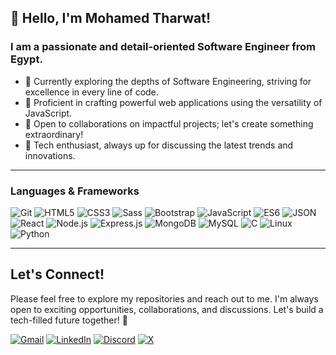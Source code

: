 ## 👋 Hello, I'm Mohamed Tharwat!

### I am a passionate and detail-oriented Software Engineer from Egypt.
- 🌱 Currently exploring the depths of Software Engineering, striving for excellence in every line of code.
- 🚀 Proficient in crafting powerful web applications using the versatility of JavaScript.
- 🤝 Open to collaborations on impactful projects; let's create something extraordinary!
- 💬 Tech enthusiast, always up for discussing the latest trends and innovations.

---

### Languages & Frameworks

![Git](https://img.shields.io/badge/Git-F05032?style=for-the-badge&logo=git&logoColor=white)
![HTML5](https://img.shields.io/badge/HTML5-E34F26?style=for-the-badge&logo=html5&logoColor=white)
![CSS3](https://img.shields.io/badge/CSS3-1572B6?style=for-the-badge&logo=css3&logoColor=white)
![Sass](https://img.shields.io/badge/Sass-CC6699?style=for-the-badge&logo=sass&logoColor=white)
![Bootstrap](https://img.shields.io/badge/Bootstrap-563D7C?style=for-the-badge&logo=bootstrap&logoColor=white)
![JavaScript](https://img.shields.io/badge/JavaScript-F7DF1E?style=for-the-badge&logo=javascript&logoColor=white)
![ES6](https://img.shields.io/badge/ES6-F7DF1E?style=for-the-badge&logo=javascript&logoColor=white)
![JSON](https://img.shields.io/badge/JSON-000000?style=for-the-badge&logo=json&logoColor=white)
![React](https://img.shields.io/badge/React-61DAFB?style=for-the-badge&logo=react&logoColor=white)
![Node.js](https://img.shields.io/badge/Node.js-339933?style=for-the-badge&logo=node.js&logoColor=white)
![Express.js](https://img.shields.io/badge/Express.js-000000?style=for-the-badge&logo=express&logoColor=white)
![MongoDB](https://img.shields.io/badge/MongoDB-47A248?style=for-the-badge&logo=mongodb&logoColor=white)
![MySQL](https://img.shields.io/badge/MySQL-4479A1?style=for-the-badge&logo=mysql&logoColor=white)
![C](https://img.shields.io/badge/C-A8B9CC?style=for-the-badge&logo=c&logoColor=white)
![Linux](https://img.shields.io/badge/Linux-FCC624?style=for-the-badge&logo=linux&logoColor=white)
![Python](https://img.shields.io/badge/Python-3776AB?style=for-the-badge&logo=python&logoColor=white)

---

## Let's Connect!

Please feel free to explore my repositories and reach out to me. I'm always open to exciting opportunities, collaborations, and discussions. Let's build a tech-filled future together! 🚀

[![Gmail](https://img.shields.io/badge/-Gmail-red?style=flat-square&logo=gmail&logoColor=white)](mailto:mohamed.sarwat.000@gmail.com/)
[![LinkedIn](https://img.shields.io/badge/-LinkedIn-blue?style=flat-square&logo=linkedin&logoColor=white)](https://www.linkedin.com/in/mohamedtharwat000/)
[![Discord](https://img.shields.io/badge/-Discord-blue?style=flat-square&logo=Discord&logoColor=white)](https://discord.com/users/975045569393340506/)
[![X](https://img.shields.io/badge/-Twitter-black?style=flat-square&logo=X&logoColor=white)](https://twitter.com/MoTharwat000/)

